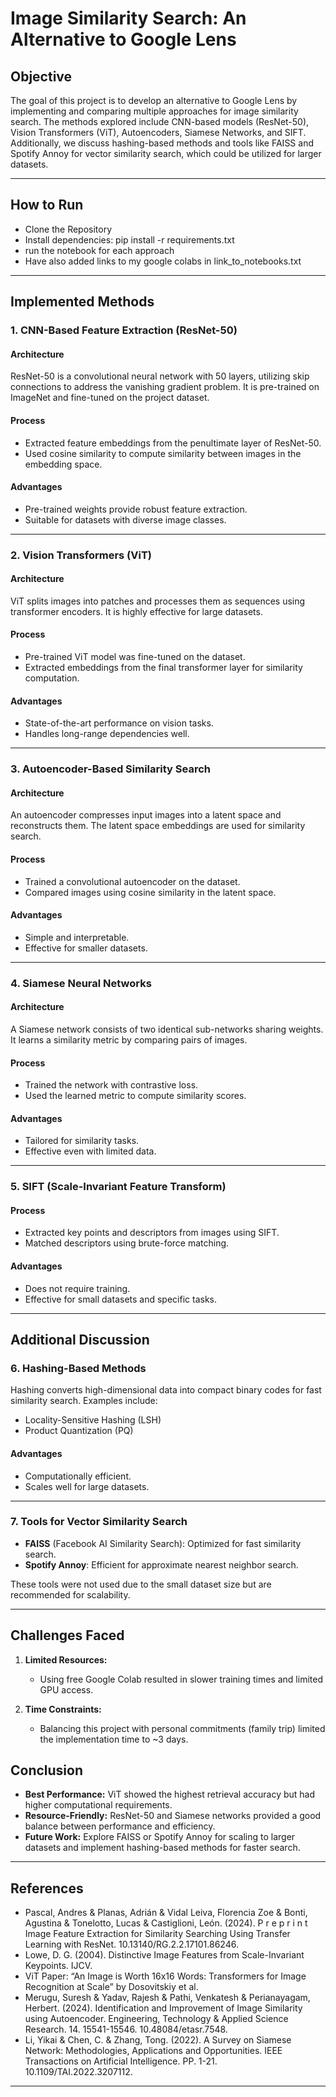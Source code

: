 # **Image Similarity Search: An Alternative to Google Lens**

## **Objective**
The goal of this project is to develop an alternative to Google Lens by implementing and comparing multiple approaches for image similarity search. The methods explored include CNN-based models (ResNet-50), Vision Transformers (ViT), Autoencoders, Siamese Networks, and SIFT. Additionally, we discuss hashing-based methods and tools like FAISS and Spotify Annoy for vector similarity search, which could be utilized for larger datasets.

---
## **How to Run**
- Clone the Repository
- Install dependencies: pip install -r requirements.txt
- run the notebook for each approach
- Have also added links to my google colabs in link_to_notebooks.txt
---
## **Implemented Methods**

### **1. CNN-Based Feature Extraction (ResNet-50)**
#### **Architecture**
ResNet-50 is a convolutional neural network with 50 layers, utilizing skip connections to address the vanishing gradient problem. It is pre-trained on ImageNet and fine-tuned on the project dataset.

#### **Process**
- Extracted feature embeddings from the penultimate layer of ResNet-50.
- Used cosine similarity to compute similarity between images in the embedding space.

#### **Advantages**
- Pre-trained weights provide robust feature extraction.
- Suitable for datasets with diverse image classes.
  
---

### **2. Vision Transformers (ViT)**
#### **Architecture**
ViT splits images into patches and processes them as sequences using transformer encoders. It is highly effective for large datasets.

#### **Process**
- Pre-trained ViT model was fine-tuned on the dataset.
- Extracted embeddings from the final transformer layer for similarity computation.

#### **Advantages**
- State-of-the-art performance on vision tasks.
- Handles long-range dependencies well.

---

### **3. Autoencoder-Based Similarity Search**
#### **Architecture**
An autoencoder compresses input images into a latent space and reconstructs them. The latent space embeddings are used for similarity search.

#### **Process**
- Trained a convolutional autoencoder on the dataset.
- Compared images using cosine similarity in the latent space.

#### **Advantages**
- Simple and interpretable.
- Effective for smaller datasets.
---

### **4. Siamese Neural Networks**
#### **Architecture**
A Siamese network consists of two identical sub-networks sharing weights. It learns a similarity metric by comparing pairs of images.

#### **Process**
- Trained the network with contrastive loss.
- Used the learned metric to compute similarity scores.

#### **Advantages**
- Tailored for similarity tasks.
- Effective even with limited data.

---

### **5. SIFT (Scale-Invariant Feature Transform)**
#### **Process**
- Extracted key points and descriptors from images using SIFT.
- Matched descriptors using brute-force matching.

#### **Advantages**
- Does not require training.
- Effective for small datasets and specific tasks.

---

## **Additional Discussion**

### **6. Hashing-Based Methods**
Hashing converts high-dimensional data into compact binary codes for fast similarity search. Examples include:
- Locality-Sensitive Hashing (LSH)
- Product Quantization (PQ)

#### **Advantages**
- Computationally efficient.
- Scales well for large datasets.

---

### **7. Tools for Vector Similarity Search**
- **FAISS** (Facebook AI Similarity Search): Optimized for fast similarity search.
- **Spotify Annoy**: Efficient for approximate nearest neighbor search.

These tools were not used due to the small dataset size but are recommended for scalability.

---

## **Challenges Faced**
1. **Limited Resources:**
   - Using free Google Colab resulted in slower training times and limited GPU access.

2. **Time Constraints:**
   - Balancing this project with personal commitments (family trip) limited the implementation time to ~3 days.
  

## **Conclusion**
- **Best Performance:** ViT showed the highest retrieval accuracy but had higher computational requirements.
- **Resource-Friendly:** ResNet-50 and Siamese networks provided a good balance between performance and efficiency.
- **Future Work:** Explore FAISS or Spotify Annoy for scaling to larger datasets and implement hashing-based methods for faster search.

---

## **References**
- Pascal, Andres & Planas, Adrián & Vidal Leiva, Florencia Zoe & Bonti, Agustina & Tonelotto, Lucas & Castiglioni, León. (2024). P r e p r i n t Image Feature Extraction for Similarity Searching Using Transfer Learning with ResNet. 10.13140/RG.2.2.17101.86246.
- Lowe, D. G. (2004). Distinctive Image Features from Scale-Invariant Keypoints. IJCV.
- ViT Paper: “An Image is Worth 16x16 Words: Transformers for Image Recognition at Scale” by Dosovitskiy et al.
- Merugu, Suresh & Yadav, Rajesh & Pathi, Venkatesh & Perianayagam, Herbert. (2024). Identification and Improvement of Image Similarity using Autoencoder. Engineering, Technology & Applied Science Research. 14. 15541-15546. 10.48084/etasr.7548.
- Li, Yikai & Chen, C. & Zhang, Tong. (2022). A Survey on Siamese Network: Methodologies, Applications and Opportunities. IEEE Transactions on Artificial Intelligence. PP. 1-21. 10.1109/TAI.2022.3207112. 
---
